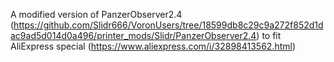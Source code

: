 A modified version of PanzerObserver2.4 (https://github.com/Slidr666/VoronUsers/tree/18599db8c29c9a272f852d1dac9ad5d014d0a496/printer_mods/Slidr/PanzerObserver2.4) to fit AliExpress special (https://www.aliexpress.com/i/32898413562.html)
